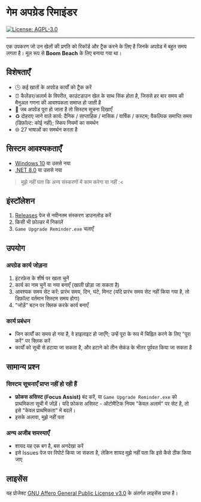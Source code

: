 ﻿# गेम अपग्रेड रिमाइंडर

[![License: AGPL-3.0](https://img.shields.io/badge/License-AGPL--3.0-blue.svg)](https://opensource.org/licenses/AGPL-3.0)

---

एक उपकरण जो उन खेलों की प्रगति को रिकॉर्ड और ट्रैक करने के लिए है जिनके अपग्रेड में बहुत समय लगता है। मूल रूप से **Boom Beach** के लिए बनाया गया था।

## विशेषताएँ

- 🕒 कई खातों के अपग्रेड कार्यों को ट्रैक करें
- ⏰ कैलेंडर/अलार्म के विपरीत, काउंटडाउन खेल के साथ सिंक होता है, जिससे हर बार समय की मैनुअल गणना की आवश्यकता समाप्त हो जाती है
- 🔔 जब अपग्रेड पूरा हो जाता है तो सिस्टम सूचना दिखाएँ
- ♻️ दोहराए जाने वाले कार्य: दैनिक / साप्ताहिक / मासिक / वार्षिक / कस्टम; वैकल्पिक समाप्ति समय (डिफ़ॉल्ट: कोई नहीं); स्किप नियमों का समर्थन
- 🌐 27 भाषाओं का समर्थन करता है

## सिस्टम आवश्यकताएँ

- [Windows 10](https://www.microsoft.com/en-ca/software-download/windows10) या उससे नया
- [.NET 8.0](https://dotnet.microsoft.com/en-us/download/dotnet/8.0) या उससे नया

> मुझे नहीं पता कि अन्य संस्करणों में काम करेगा या नहीं :<

## इंस्टॉलेशन

1. [Releases](https://github.com/YuanXiQWQ/Game-Upgrade-Reminder/releases) पेज से नवीनतम संस्करण डाउनलोड करें
2. किसी भी फ़ोल्डर में निकालें
3. `Game Upgrade Reminder.exe` चलाएँ

## उपयोग

### अपग्रेड कार्य जोड़ना

1. इंटरफ़ेस के शीर्ष पर खाता चुनें
2. कार्य का नाम चुनें या नया बनाएँ (खाली छोड़ा जा सकता है)
3. आवश्यक समय सेट करें: प्रारंभ समय, दिन, घंटे, मिनट (यदि प्रारंभ समय सेट नहीं किया गया है, तो डिफ़ॉल्ट वर्तमान सिस्टम समय होगा)
4. "जोड़ें" बटन पर क्लिक करके कार्य बनाएँ

### कार्य प्रबंधन

- जिन कार्यों का समय हो गया है, वे हाइलाइट हो जाएँगे; उन्हें पूरा के रूप में चिह्नित करने के लिए "पूरा करें" पर क्लिक करें
- कार्यों को सूची से हटाया जा सकता है, और हटाने को तीन सेकंड के भीतर पूर्ववत किया जा सकता है

## सामान्य प्रश्न

### सिस्टम सूचनाएँ प्राप्त नहीं हो रही हैं

- **फ़ोकस असिस्ट (Focus Assist)** बंद करें, या `Game Upgrade Reminder.exe` को प्राथमिकता सूची में जोड़ें। यदि फ़ोकस असिस्ट - ऑटोमैटिक नियम "केवल अलार्म" पर सेट है, तो इसे "केवल प्राथमिकता" में बदलें।
- इसके अलावा, मुझे नहीं पता

### अन्य अजीब समस्याएँ

- शायद यह एक बग है, बस अनदेखा करें
- इसे Issues पेज पर रिपोर्ट किया जा सकता है, लेकिन शायद मुझे नहीं पता कि इसे कैसे ठीक किया जाए

## लाइसेंस

यह प्रोजेक्ट [GNU Affero General Public License v3.0](../LICENSE) के अंतर्गत लाइसेंस प्राप्त है।